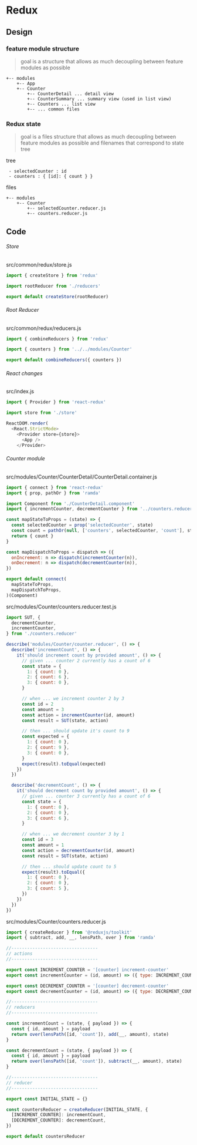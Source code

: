 # Redux

## Design

### feature module structure

> goal is a structure that allows as much decoupling between feature modules as possible

```text
+-- modules
    +-- App
    +-- Counter
        +-- CounterDetail ... detail view
        +-- CounterSummary ... summary view (used in list view)
        +-- Counters ... list view
        +-- ... common files
```

### Redux state

> goal is a files structure that allows as much decoupling between feature modules as possible
> and filenames that correspond to state tree

tree

```text
 - selectedCounter : id
 - counters : { [id]: { count } }
```

files

```text
+-- modules
    +-- Counter
        +-- selectedCounter.reducer.js
        +-- counters.reducer.js
```

## Code

###### Store

src/common/redux/store.js

```javascript
import { createStore } from 'redux'

import rootReducer from './reducers'

export default createStore(rootReducer)
```

###### Root Reducer

src/common/redux/reducers.js

```javascript
import { combineReducers } from 'redux'

import { counters } from '../../modules/Counter'

export default combineReducers({ counters })
```

###### React changes

src/index.js

```javascript
import { Provider } from 'react-redux'

import store from './store'
```

```javascript
ReactDOM.render(
  <React.StrictMode>
    <Provider store={store}>
      <App />
    </Provider>
```

###### Counter module

src/modules/Counter/CounterDetail/CounterDetail.container.js

```javascript
import { connect } from 'react-redux'
import { prop, pathOr } from 'ramda'

import Component from './CounterDetail.component'
import { incrementCounter, decrementCounter } from '../counters.reducer'

const mapStateToProps = (state) => {
  const selectedCounter = prop('selectedCounter', state)
  const count = pathOr(null, ['counters', selectedCounter, 'count'], state)
  return { count }
}

const mapDispatchToProps = dispatch => ({
  onIncrement: n => dispatch(incrementCounter(n)),
  onDecrement: n => dispatch(decrementCounter(n)),
})

export default connect(
  mapStateToProps,
  mapDispatchToProps,
)(Component)
```

src/modules/Counter/counters.reducer.test.js

```javascript
import SUT, {
  decrementCounter,
  incrementCounter,
} from './counters.reducer'

describe('modules/Counter/counter.reducer', () => {
  describe('incrementCount', () => {
    it('should increment count by provided amount', () => {
      // given ... counter 2 currently has a count of 6
      const state = {
        1: { count: 0 },
        2: { count: 6 },
        3: { count: 0 },
      }

      // when ... we increment counter 2 by 3
      const id = 2
      const amount = 3
      const action = incrementCounter(id, amount)
      const result = SUT(state, action)

      // then ... should update it's count to 9
      const expected = {
        1: { count: 0 },
        2: { count: 9 },
        3: { count: 0 },
      }
      expect(result).toEqual(expected)
    })
  })

  describe('decrementCount', () => {
    it('should decrement count by provided amount', () => {
      // given ... counter 3 currently has a count of 6
      const state = {
        1: { count: 0 },
        2: { count: 0 },
        3: { count: 6 },
      }

      // when ... we decrement counter 3 by 1
      const id = 3
      const amount = 1
      const action = decrementCounter(id, amount)
      const result = SUT(state, action)

      // then ... should update count to 5
      expect(result).toEqual({
        1: { count: 0 },
        2: { count: 0 },
        3: { count: 5 },
      })
    })
  })
})
```

src/modules/Counter/counters.reducer.js

```javascript
import { createReducer } from '@reduxjs/toolkit'
import { subtract, add, __, lensPath, over } from 'ramda'

//---------------------------------
// actions
//---------------------------------

export const INCREMENT_COUNTER = '[counter] increment-counter'
export const incrementCounter = (id, amount) => ({ type: INCREMENT_COUNTER, payload: { id, amount } })

export const DECREMENT_COUNTER = '[counter] decrement-counter'
export const decrementCounter = (id, amount) => ({ type: DECREMENT_COUNTER, payload: { id, amount } })

//---------------------------------
// reducers
//---------------------------------

const incrementCount = (state, { payload }) => {
  const { id, amount } = payload
  return over(lensPath([id, 'count']), add(__, amount), state)
}

const decrementCount = (state, { payload }) => {
  const { id, amount } = payload
  return over(lensPath([id, 'count']), subtract(__, amount), state)
}

//---------------------------------
// reducer
//---------------------------------

export const INITIAL_STATE = {}

const countersReducer = createReducer(INITIAL_STATE, {
  [INCREMENT_COUNTER]: incrementCount,
  [DECREMENT_COUNTER]: decrementCount,
})

export default countersReducer
```


